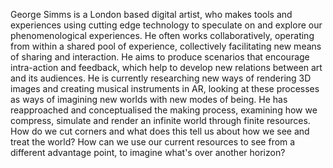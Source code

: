 ﻿George Simms is a London based digital artist, who makes tools and experiences using cutting edge technology to speculate on and explore our phenomenological experiences. He often works collaboratively, operating from within a shared pool of experience, collectively facilitating new means of sharing and interaction. He aims to produce scenarios that encourage intra-action and feedback, which help to develop new relations between art and its audiences. 
He is currently researching new ways of rendering 3D images and creating musical instruments in AR, looking at these processes as ways of imagining new worlds with new modes of being. He has reapproached and conceptualised the making process, examining how we compress, simulate and render an infinite world through finite resources. How do we cut corners and what does this tell us about how we see and treat the world? How can we use our current resources to see from a different advantage point, to imagine what's over another horizon?